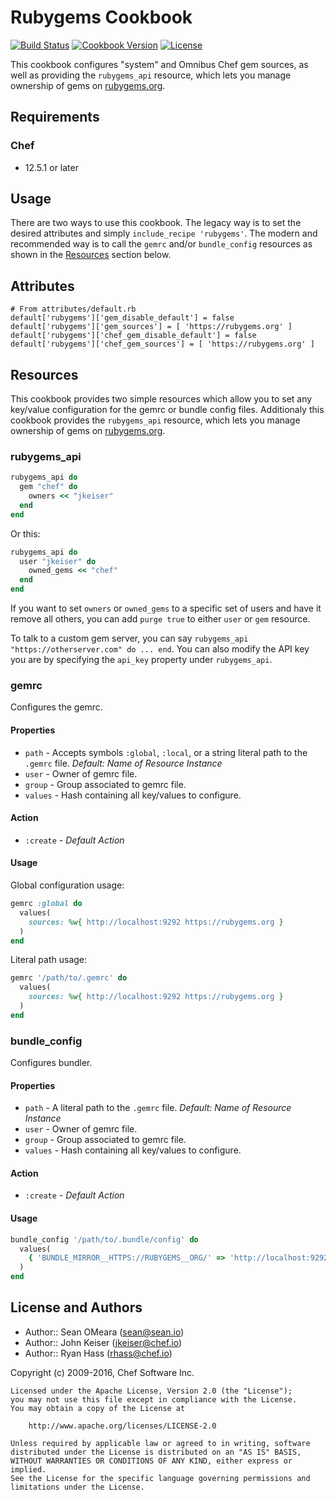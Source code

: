 # Rubygems Cookbook

[![Build Status](https://travis-ci.org/chef-cookbooks/rubygems.svg?branch=master)](https://travis-ci.org/chef-cookbooks/rubygems) [![Cookbook Version](https://img.shields.io/cookbook/v/rubygems.svg)](https://supermarket.chef.io/cookbooks/rubygems) [![License](https://img.shields.io/badge/license-Apache_2-blue.svg)](https://www.apache.org/licenses/LICENSE-2.0)

This cookbook configures "system" and Omnibus Chef gem sources, as well as providing the `rubygems_api` resource, which lets you manage ownership of gems on [rubygems.org](https://rubygems.org).

## Requirements

### Chef

- 12.5.1 or later

## Usage

There are two ways to use this cookbook. The legacy way is to set the desired attributes and simply `include_recipe 'rubygems'`. The modern and recommended way is to call the `gemrc` and/or `bundle_config` resources as shown in the [Resources](#resources) section below.

## Attributes

```
# From attributes/default.rb
default['rubygems']['gem_disable_default'] = false
default['rubygems']['gem_sources'] = [ 'https://rubygems.org' ]
default['rubygems']['chef_gem_disable_default'] = false
default['rubygems']['chef_gem_sources'] = [ 'https://rubygems.org' ]
```

## Resources

This cookbook provides two simple resources which allow you to set any key/value configuration for the gemrc or bundle config files. Additionaly this cookbook provides the `rubygems_api` resource, which lets you manage ownership of gems on [rubygems.org](https://rubygems.org).

### rubygems_api

```ruby
rubygems_api do
  gem "chef" do
    owners << "jkeiser"
  end
end
```

Or this:

```ruby
rubygems_api do
  user "jkeiser" do
    owned_gems << "chef"
  end
end
```

If you want to set `owners` or `owned_gems` to a specific set of users and have it remove all others, you can add `purge true` to either `user` or `gem` resource.

To talk to a custom gem server, you can say `rubygems_api "https://otherserver.com" do ... end`. You can also modify the API key you are by specifying the `api_key` property under `rubygems_api`.

### gemrc

Configures the gemrc.

#### Properties

- `path` - Accepts symbols `:global`, `:local`, or a string literal path to the `.gemrc` file. _Default: Name of Resource Instance_
- `user` - Owner of gemrc file.
- `group` - Group associated to gemrc file.
- `values` - Hash containing all key/values to configure.

#### Action

- `:create` - _Default Action_

#### Usage

Global configuration usage:

```ruby
gemrc :global do
  values(
    sources: %w{ http://localhost:9292 https://rubygems.org }
  )
end
```

Literal path usage:

```ruby
gemrc '/path/to/.gemrc' do
  values(
    sources: %w{ http://localhost:9292 https://rubygems.org }
  )
end
```

### bundle_config

Configures bundler.

#### Properties

- `path` - A literal path to the `.gemrc` file. _Default: Name of Resource Instance_
- `user` - Owner of gemrc file.
- `group` - Group associated to gemrc file.
- `values` - Hash containing all key/values to configure.

#### Action

- `:create` - _Default Action_

#### Usage

```ruby
bundle_config '/path/to/.bundle/config' do
  values(
    { 'BUNDLE_MIRROR__HTTPS://RUBYGEMS__ORG/' => 'http://localhost:9292' }
  )
end
```

## License and Authors

- Author:: Sean OMeara ([sean@sean.io](mailto:sean@sean.io))
- Author:: John Keiser ([jkeiser@chef.io](mailto:jkeiser@chef.io))
- Author:: Ryan Hass ([rhass@chef.io](mailto:rhass@chef.io))

Copyright (c) 2009-2016, Chef Software Inc.

```
Licensed under the Apache License, Version 2.0 (the "License");
you may not use this file except in compliance with the License.
You may obtain a copy of the License at

    http://www.apache.org/licenses/LICENSE-2.0

Unless required by applicable law or agreed to in writing, software
distributed under the License is distributed on an "AS IS" BASIS,
WITHOUT WARRANTIES OR CONDITIONS OF ANY KIND, either express or implied.
See the License for the specific language governing permissions and
limitations under the License.
```
